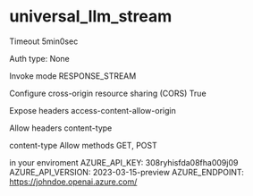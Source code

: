 # universal_llm_stream

Timeout
5min0sec

Auth type:
None

Invoke mode
RESPONSE_STREAM

Configure cross-origin resource sharing (CORS) True

Expose headers
access-content-allow-origin

Allow headers
content-type


content-type
Allow methods
GET, POST



in your enviroment
AZURE_API_KEY: 308ryhisfda08fha009j09
AZURE_API_VERSION: 2023-03-15-preview
AZURE_ENDPOINT: https://johndoe.openai.azure.com/